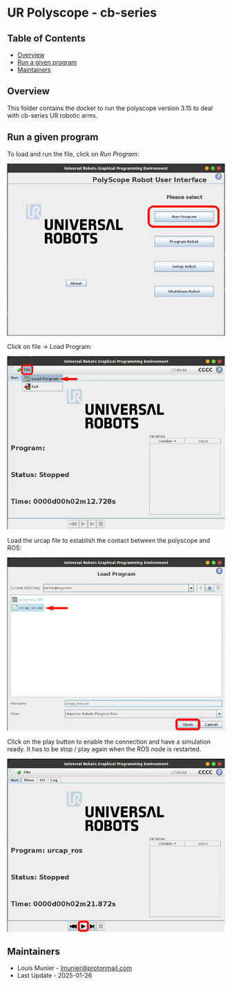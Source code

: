 # UR Polyscope - cb-series

## Table of Contents

- [Overview](#overview)
- [Run a given program](#run-a-given-program)
- [Maintainers](#maintainers)

## Overview

This folder contains the docker to run the polyscope version 3.15 to deal with cb-series UR robotic arms.

## Run a given program

To load and run the file, click on *Run Program*:

![home](doc/ur_cb_home.png)

Click on file -> Load Program:

![load_file](doc/ur_cb_load_file.png)

Load the urcap file to establish the contact between the polyscope and ROS:

![urcap](doc/ur_cb_urcap.png)

Click on the play button to enable the connection and have a simulation ready. It has to be stop / play again when the ROS node is restarted.

![play](doc/ur_cb_play.png)

## Maintainers

- Louis Munier - <lmunier@protonmail.com>
- Last Update - 2025-01-26
